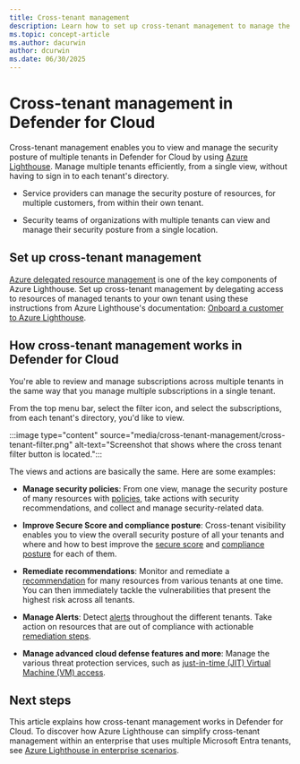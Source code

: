 ```yaml
---
title: Cross-tenant management 
description: Learn how to set up cross-tenant management to manage the security posture of multiple tenants in Defender for Cloud using Azure Lighthouse.
ms.topic: concept-article
ms.author: dacurwin
author: dcurwin
ms.date: 06/30/2025
---
```


# Cross-tenant management in Defender for Cloud

Cross-tenant management enables you to view and manage the security posture of multiple tenants in Defender for Cloud by using [Azure Lighthouse](/azure/lighthouse/overview). Manage multiple tenants efficiently, from a single view, without having to sign in to each tenant's directory.

- Service providers can manage the security posture of resources, for multiple customers, from within their own tenant.

- Security teams of organizations with multiple tenants can view and manage their security posture from a single location.

## Set up cross-tenant management

[Azure delegated resource management](/azure/lighthouse/concepts/architecture) is one of the key components of Azure Lighthouse. Set up cross-tenant management by delegating access to resources of managed tenants to your own tenant using these instructions from Azure Lighthouse's documentation: [Onboard a customer to Azure Lighthouse](/azure/lighthouse/how-to/onboard-customer).

## How cross-tenant management works in Defender for Cloud

You're able to review and manage subscriptions across multiple tenants in the same way that you manage multiple subscriptions in a single tenant.

From the top menu bar, select the filter icon, and select the subscriptions, from each tenant's directory, you'd like to view.

:::image type="content" source="media/cross-tenant-management/cross-tenant-filter.png" alt-text="Screenshot that shows where the cross tenant filter button is located.":::

The views and actions are basically the same. Here are some examples:

- **Manage security policies**: From one view, manage the security posture of many resources with [policies](tutorial-security-policy.md), take actions with security recommendations, and collect and manage security-related data.
- **Improve Secure Score and compliance posture**: Cross-tenant visibility enables you to view the overall security posture of all your tenants and where and how to best improve the [secure score](secure-score-security-controls.md) and [compliance posture](regulatory-compliance-dashboard.md) for each of them.
- **Remediate recommendations**: Monitor and remediate a [recommendation](review-security-recommendations.md) for many resources from various tenants at one time. You can then immediately tackle the vulnerabilities that present the highest risk across all tenants.
- **Manage Alerts**: Detect [alerts](alerts-overview.md) throughout the different tenants. Take action on resources that are out of compliance with actionable [remediation steps](managing-and-responding-alerts.yml).

- **Manage advanced cloud defense features and more**: Manage the various threat protection services, such as [just-in-time (JIT) Virtual Machine (VM) access](enable-just-in-time-access.md
).

## Next steps

This article explains how cross-tenant management works in Defender for Cloud. To discover how Azure Lighthouse can simplify cross-tenant management within an enterprise that uses multiple Microsoft Entra tenants, see [Azure Lighthouse in enterprise scenarios](/azure/lighthouse/concepts/enterprise).
